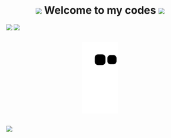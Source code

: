 <h1 align="center"><img src=https://github.com/TheDudeThatCode/TheDudeThatCode/blob/master/Assets/powerup.gif width="30"> Welcome to my codes <img     src=https://github.com/TheDudeThatCode/TheDudeThatCode/blob/master/Assets/powerup.gif width="30"></h1>
  


<div>
  <img height="180em"   align="center" src="https://github-readme-stats.vercel.app/api?username=Julienry&theme=algolia&show_icons=true))](https://github.com/Julienry/github-readme-stats"/>
  
  <img height="180em"  align="center" src="https://github-readme-stats.vercel.app/api/top-langs/?username=Julienry&&layout=compact&hide=shell&theme=algolia"/>
</div>
<br>
<div  align="center">
  
  ![Snake animation](https://github.com/Julienry/Julienry/blob/output/github-contribution-grid-snake.svg)
  
</div>
<br>
<a href="https://www.linkedin.com/in/julienry/" target="_blank"><img src="https://img.shields.io/badge/-LinkedIn-%230077B5?style=for-the-badge&logo=linkedin&logoColor=white" target="_blank"></a> 
